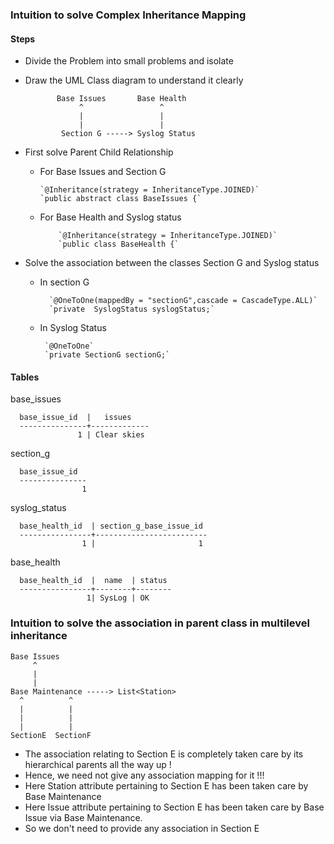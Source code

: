 ### Intuition to solve Complex Inheritance Mapping



#### Steps
* Divide the Problem into small problems and isolate
* Draw the UML Class diagram to understand it clearly
    

             Base Issues       Base Health    
                  ^                 ^   
                  |                 |    
                  |                 |     
              Section G -----> Syslog Status     

* First solve Parent Child Relationship  
  * For Base Issues and Section G

        `@Inheritance(strategy = InheritanceType.JOINED)`
        `public abstract class BaseIssues {`
  * For Base Health and  Syslog status

            `@Inheritance(strategy = InheritanceType.JOINED)`
            `public class BaseHealth {`
* Solve the association between the classes Section G and Syslog status
  * In section G

          `@OneToOne(mappedBy = "sectionG",cascade = CascadeType.ALL)`
          `private  SyslogStatus syslogStatus;`
  * In Syslog Status
    
         `@OneToOne`
         `private SectionG sectionG;`

#### Tables

  base_issues
  
      base_issue_id  |   issues    
      ---------------+-------------
                   1 | Clear skies
  
  
  section_g
  
      base_issue_id
      ---------------
                    1
  
  syslog_status
  
      base_health_id  | section_g_base_issue_id
      ----------------+-------------------------
                    1 |                       1
  
  base_health
  
      base_health_id  |  name  | status
      ----------------+--------+--------
                     1| SysLog | OK



### Intuition to solve the association in parent class in multilevel inheritance

    Base Issues
         ^
         |
         |
    Base Maintenance -----> List<Station>
      ^          ^
      |          |
      |          |
      |          |  
    SectionE  SectionF


*  The association relating to Section E is completely taken care by its hierarchical parents all the way up !
*  Hence, we need not give any association mapping for it !!!
*  Here Station attribute pertaining to Section E has been taken care by Base Maintenance
*  Here Issue attribute pertaining to Section E has been taken care by Base Issue via Base Maintenance.
*  So we don't need to provide any association in Section E


  



  

